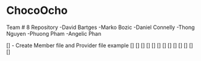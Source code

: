 # ChocoOcho
Team # 8 Repository
-David Bartges
-Marko Bozic
-Daniel Connelly
-Thong Nguyen
-Phuong Pham
-Angelic Phan


[] - Create Member file and Provider file example
[]
[]
[]
[]
[]
[]
[]
[]
[]
[]
[]
[]
[]
